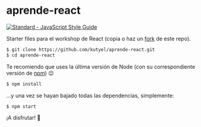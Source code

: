 # aprende-react

[![Standard - JavaScript Style Guide](https://cdn.rawgit.com/feross/standard/master/badge.svg)](https://github.com/feross/standard)

Starter files para el workshop de React (copia o haz un [fork](https://help.github.com/articles/fork-a-repo/) de este repo).

```sh
$ git clone https://github.com/kutyel/aprende-react.git
$ cd aprende-react
```

Te recomiendo que uses la última versión de Node (con su correspondiente versión de [npm](http://blog.npmjs.org/post/161081169345/v500)) :wink:

```sh
$ npm install
```

...y una vez se hayan bajado todas las dependencias, simplemente:

```sh
$ npm start
```

¡A disfrutar! :tada:
